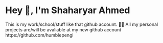 <h1> Hey 👋, I'm Shaharyar Ahmed </h1>
<p>This is my work/school/stuff like that github account. 👨‍💻 All my personal projects are/will be avaliable at my new github account https://github.com/humblepengi</p>


